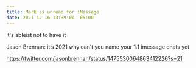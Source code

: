 ```yaml
---
title: Mark as unread for iMessage
date: 2021-12-16 13:39:00 -05:00
---
```


it's ableist not to have it


Jason Brennan: it’s 2021 why can’t you name your 1:1 imessage chats yet

https://twitter.com/jasonbrennan/status/1475530064863412226?s=21